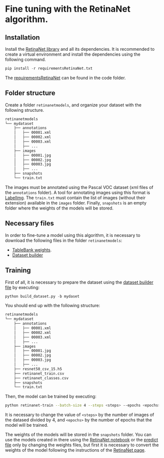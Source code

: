 # Fine tuning with the RetinaNet algorithm.

## Installation 

Install the [RetinaNet library](https://github.com/fizyr/keras-retinanet) and all its dependencies. It is recommended to create a 
virtual environment and install the dependencies using the following command. 

```python
pip install -r requirementsRetinaNet.txt
```

The [requirementsRetinaNet](../code/mask-rcnn/requirementsRetinaNet.txt) can be found in the code folder. 

## Folder structure

Create a folder ``retinanetmodels``, and organize your dataset with the following structure.

```bash
retinanetmodels
└── mydataset
    ├── annotations
    │   ├── 00001.xml
    │   ├── 00002.xml
    │   ├── 00003.xml
    │   ├── ...
    ├── images
    │   ├── 00001.jpg
    │   ├── 00002.jpg
    │   ├── 00003.jpg
    │   ├── ...
    ├── snapshots
    └── train.txt
```
The images must be annotated using the Pascal VOC dataset (xml files of the ``annotations`` folder). A tool for annotating images using this format is [LabelImg](https://github.com/tzutalin/labelImg). The ``train.txt`` must contain the list of images (without their extension) available in the ``images`` folder. Finally, ``snapshots`` is an empty folder where the weights of the models will be stored. 

## Necessary files

In order to fine-tune a model using this algorithm, it is necessary to download the following files in the folder ``retinanetmodels``:
- [TableBank weights](https://www.dropbox.com/s/rx5zlz3ovywddlh/resnet50_csv_15.h5?dl=1).
- [Dataset builder](../code/retinanet/build_dataset.py)

## Training

First of all, it is necessary to prepare the dataset using the [dataset builder file](../code/retinanet/build_dataset.py) by executing:

```python
python build_dataset.py -b mydaset
```

You should end up with the following structure:
```bash
retinanetmodels
└── mydataset
    ├── annotations
    │   ├── 00001.xml
    │   ├── 00002.xml
    │   ├── 00003.xml
    │   ├── ...
    ├── images
    │   ├── 00001.jpg
    │   ├── 00002.jpg
    │   ├── 00003.jpg
    │   ├── ...
    ├── resnet50_csv_15.h5  
    ├── retinanet_train.csv
    ├── retinanet_classes.csv
    ├── snapshots
    └── train.txt
```

Then, the model can be trained by executing:

```bash
python retinanet-train --batch-size 4 --steps <steps> --epochs <epochs> --weights resnet50_csv_15.h5 --multi-gpu-force --multi-gpu 2 --snapshot-path mydataset/snapshots csv retinanet_train.csv retinanet_classes.csv
```
It is necessary to change the value of ``<steps>`` by the number of images of the datased divided by 4, and ``<epochs>`` by the number of epochs that the model will be trained. 


The weights of the models will be stored in the  ``snapshots`` folder. You can use the models created in there using the [RetinaNet notebook](https://colab.research.google.com/drive/1Zgu7v7jLAKe-xITDbhBe9EDdCUozW-OB) or the [predict file](./code/retinanet/predict.py) only by changing the weights files, but first it is necessary to convert the weights of the model following the instructions of the [RetinaNet page](https://github.com/fizyr/keras-retinanet#converting-a-training-model-to-inference-model).



